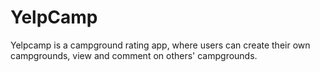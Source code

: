 # YelpCamp

Yelpcamp is a campground rating app, where users can create their own campgrounds, view and comment on others' campgrounds.
